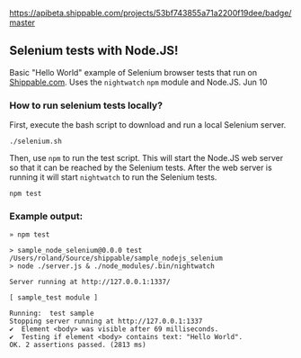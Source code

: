 

https://apibeta.shippable.com/projects/53bf743855a71a2200f19dee/badge/master

## Selenium tests with Node.JS! 
Basic "Hello World" example of Selenium browser tests that run on [Shippable.com](shippable.com). Uses the `nightwatch` `npm` module and Node.JS.
Jun 10
### How to run selenium tests locally?

First, execute the bash script to download and run a local Selenium server.

```
./selenium.sh
```

Then, use `npm` to run the test script. This will start the Node.JS web server so that it can be reached by the Selenium tests.
After the web server is running it will start `nightwatch` to run the Selenium tests.

```
npm test
```

### Example output:

```
» npm test

> sample_node_selenium@0.0.0 test /Users/roland/Source/shippable/sample_nodejs_selenium
> node ./server.js & ./node_modules/.bin/nightwatch

Server running at http://127.0.0.1:1337/

[ sample_test module ]

Running:  test sample
Stopping server running at http://127.0.0.1:1337
✔  Element <body> was visible after 69 milliseconds.
✔  Testing if element <body> contains text: "Hello World".
OK. 2 assertions passed. (2813 ms)
```
